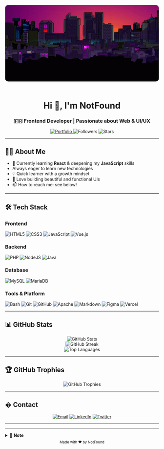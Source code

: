 <div align="center">
  <img src="./imgs/banner.gif" width="900" height="250" style="border-radius: 10px; margin-bottom: 20px;" alt="Coding Animation">
  
  <h1>Hi <span>👋</span>, I'm <b>NotFound</b></h1>
  <h3>🇫🇷 Frontend Developer | Passionate about Web & UI/UX</h3>
  
  <p>
    <a href="https://notfound-dev.vercel.app/" target="_blank">
      <img src="https://img.shields.io/badge/Portfolio-000?style=for-the-badge&logo=vercel&logoColor=white" alt="Portfolio"/>
    </a>
    <img src="https://img.shields.io/github/followers/N0tFond?label=Follow&style=for-the-badge" alt="Followers"/>
    <img src="https://img.shields.io/github/stars/N0tFond/N0tFond?style=for-the-badge" alt="Stars"/>
  </p>
</div>

---

## 👨‍💻 About Me

- 🌱 Currently learning **React** & deepening my **JavaScript** skills
- Always eager to learn new technologies
- 💡 Quick learner with a growth mindset
- 🧩 Love building beautiful and functional UIs
- 📫 How to reach me: see below!

---

## 🛠️ Tech Stack

### Frontend

![HTML5](https://img.shields.io/badge/html5-%23E34F26.svg?style=for-the-badge&logo=html5&logoColor=white)
![CSS3](https://img.shields.io/badge/css3-%231572B6.svg?style=for-the-badge&logo=css3&logoColor=white)
![JavaScript](https://img.shields.io/badge/javascript-%23323330.svg?style=for-the-badge&logo=javascript&logoColor=%23F7DF1E)
![Vue.js](https://img.shields.io/badge/vue.js-%2335495e.svg?style=for-the-badge&logo=vuedotjs&logoColor=%234FC08D)

### Backend

![PHP](https://img.shields.io/badge/php-%23777BB4.svg?style=for-the-badge&logo=php&logoColor=white)
![NodeJS](https://img.shields.io/badge/node.js-6DA55F?style=for-the-badge&logo=node.js&logoColor=white)
![Java](https://img.shields.io/badge/java-%23ED8B00.svg?style=for-the-badge&logo=openjdk&logoColor=white)

### Database

![MySQL](https://img.shields.io/badge/mysql-4479A1.svg?style=for-the-badge&logo=mysql&logoColor=white)
![MariaDB](https://img.shields.io/badge/MariaDB-003545?style=for-the-badge&logo=mariadb&logoColor=white)

### Tools & Platform

![Bash](https://img.shields.io/badge/bash_script-%23121011.svg?style=for-the-badge&logo=gnu-bash&logoColor=white)
![Git](https://img.shields.io/badge/git-%23F05033.svg?style=for-the-badge&logo=git&logoColor=white)
![GitHub](https://img.shields.io/badge/github-%23121011.svg?style=for-the-badge&logo=github&logoColor=white)
![Apache](https://img.shields.io/badge/apache-%23D42029.svg?style=for-the-badge&logo=apache&logoColor=white)
![Markdown](https://img.shields.io/badge/markdown-%23000000.svg?style=for-the-badge&logo=markdown&logoColor=white)
![Figma](https://img.shields.io/badge/figma-%23F24E1E.svg?style=for-the-badge&logo=figma&logoColor=white)
![Vercel](https://img.shields.io/badge/vercel-%23000000.svg?style=for-the-badge&logo=vercel&logoColor=white)

---

## 📊 GitHub Stats

<div align="center">
  <img src="https://github-readme-stats.vercel.app/api?username=N0tFond&theme=radical&hide_border=false&include_all_commits=true&count_private=true" alt="GitHub Stats" />
  <br/>
  <img src="https://streak-stats.demolab.com?user=N0tFond&theme=radical&hide_border=false" alt="GitHub Streak" />
  <br/>
  <img src="https://github-readme-stats.vercel.app/api/top-langs/?username=N0tFond&theme=radical&hide_border=false&include_all_commits=true&count_private=true&layout=compact" alt="Top Languages" />
</div>

---

## 🏆 GitHub Trophies

<div align="center">
  <img src="https://github-profile-trophy.vercel.app/?username=N0tFond&theme=radical&no-frame=false&no-bg=false&margin-w=4" alt="GitHub Trophies" />
</div>

---

## � Contact

<div align="center">
  <a href="mailto:notfound.dev@proton.me"><img src="https://img.shields.io/badge/Email-8B89CC?style=for-the-badge&logo=gmail&logoColor=white" alt="Email"/></a>
  <a href="https://www.linkedin.com/in/notfound-dev/" target="_blank"><img src="https://img.shields.io/badge/LinkedIn-0077B5?style=for-the-badge&logo=linkedin&logoColor=white" alt="LinkedIn"/></a>
  <a href="https://twitter.com/N0tFond" target="_blank"><img src="https://img.shields.io/badge/Twitter-1DA1F2?style=for-the-badge&logo=twitter&logoColor=white" alt="Twitter"/></a>
</div>

---

---

<details>
<summary>📝 <b>Note</b></summary>

<p>Banner GIF sourced from <a href="https://tenor.com/bQh2q.gif">Tenor</a></p>

</details>

<div align="center">
  <sub>Made with ❤️ by NotFound</sub>
</div>
